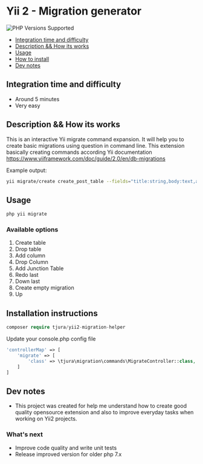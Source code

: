 # Yii 2 - Migration generator

<p style="">
 <a title="PHP Versions Supported"><img alt="PHP Versions Supported" src="https://img.shields.io/badge/php->=8.1-777bb3.svg?logo=php&logoColor=white&labelColor=555555&style=for-the-badge"></a>  
 <a title="PHP Versions Supported"><img alt="" src="https://img.shields.io/badge/Framework-Yii2-777bb3.svg?logo=framework&logoColor=white&labelColor=555555&style=for-the-badge"></a>
</p>

- [Integration time and difficulty](#integration-time-and-difficulty)
- [Description && How its works](#description--how-its-works)
- [Usage](#usage)
- [How to install](#installation-instructions)
- [Dev notes](#dev-notes)

## Integration time and difficulty

- Around 5 minutes
- Very easy

## Description && How its works

This is an interactive Yii migrate command expansion. It will help you to create basic migrations using question in
command line.
This extension basically creating commands according Yii documentation
https://www.yiiframework.com/doc/guide/2.0/en/db-migrations

Example output:

```bash
yii migrate/create create_post_table --fields="title:string,body:text,author_id:integer:notNull:foreignKey(user)"
```



## Usage

```bash
php yii migrate
```

### Available options

1. Create table
2. Drop table
3. Add column
4. Drop Column
5. Add Junction Table
6. Redo last
7. Down last
8. Create empty migration
9. Up

## Installation instructions

```php
composer require tjura/yii2-migration-helper
```

Update your console.php config file

```php
'controllerMap' => [
    'migrate' => [
        'class' => \tjura\migration\commands\MigrateController::class,
    ]
]
```

## Dev notes

- This project was created for help me understand how to create good quality opensource extension and also to improve
  everyday tasks when working on Yii2 projects.

### What's next

- Improve code quality and write unit tests
- Release improved version for older php 7.x